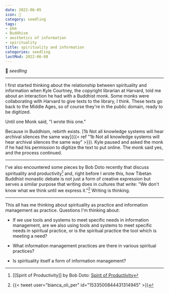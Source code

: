 ```yaml
---
date: 2022-06-05
icon: 🌱
category: seedling
tags:
- pkm
- Buddhism
- aesthetics of information
- spirituality
title: spirituality and information
categories: seedling
lastMod: 2022-06-08
---
```

🌱 _seedling_

-----

I first started thinking about the relationship between spirituality and information when Kyle Courtney, the copyright librarian at Harvard, told me about an interaction he had with a Buddhist monk. Some monks were collaborating with Harvard to give texts to the library, I think. These texts go back to the Middle Ages, so of course they're in the public domain, ready to be digitized.

Until one Monk said, "I wrote this one."

Because in Buddhism, rebirth exists. [1b Not all knowledge systems will hear archival silences the same way]({{< ref "1b Not all knowledge systems will hear archival silences the same way" >}}). Kyle paused and asked the monk if he had his permission to digitize the text to put online. The monk said yes, and the process continued.

----

I've also encountered some pieces by Bob Doto recently that discuss spirituality and productivity[^1] and, right before I wrote this, how Tibetan Buddhist monastic debate is not just a form of creative expression but serves a similar purpose that writing does in cultures that write: "We don't know what we think until we express it."[^2] Writing is thinking.

[^1]: [[Spirit of Productivity]] by Bob Doto: [Spirit of Productivity](https://bobdoto.computer/Spirit-of-Productivity)

[^2]: {{< tweet user="bianca_oli_per" id="1533500844431314945" >}}

-----

This all has me thinking about spirituality as practice and information management as practice. Questions I'm thinking about:

- If we use tools and systems to meet specific needs in information management, are we also using tools and systems to meet specific needs in spiritual practice, or is the spiritual practice the tool which is meeting a need?

- What information management practices are there in various spiritual practices?

- Is spirituality itself a form of information management?
